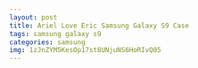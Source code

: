 ```yaml
---
layout: post
title: Ariel Love Eric Samsung Galaxy S9 Case
tags: samsung galaxy s9
categories: samsung
img: 1zJnZYM5KesOp17st8UNjuNS6HoRIvQ05
---
```

